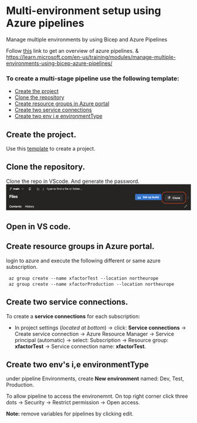 # Multi-environment setup using Azure pipelines
Manage multiple environments by using Bicep and Azure Pipelines

Follow [this](https://learn.microsoft.com/en-us/training/modules/manage-multiple-environments-using-bicep-azure-pipelines/1-introduction) link to get an overview of azure pipelines.
&
https://learn.microsoft.com/en-us/training/modules/manage-multiple-environments-using-bicep-azure-pipelines/

### To create a multi-stage pipeline use the following template:


- [Create the project](#create-the-project)
- [Clone the repository](#clone-the-repository)
- [Create resource groups in Azure portal](#create-resource-groups-in-azure-portal)
- [Create two service connections](#create-two-service-connections)
- [Create two env i,e environmentType](#create-two-env-ie-environmenttype)

## Create the project.

Use this [template](https://azuredevopsdemogenerator.azurewebsites.net/?name=bicepenvironments) to create a project.

## Clone the repository.

Clone the repo in VScode. And generate the password.
![Alt text](pics/clone.png)

## Open in VS code.

## Create resource groups in Azure portal.
login to azure and execute the following different or same azure subscription.

```
 az group create --name xfactorTest --location northeurope
 az group create --name xfactorProduction --location northeurope
```

## Create two service connections.

To create a **service connections** for each subscription:
   - In project settings (*located at bottom*) → click: **Service connections** → Create service connection → Azure Resource Manager → Service principal (automatic) → select: Subscription → Resource group: **xfactorTest** → Service connection name: **xfactorTest**.

## Create two env's i,e environmentType

under pipeline Environments, create **New environment** named: Dev, Test, Production. 

To allow pipeline to access the environemnt. On top right corner click three dots → Security → Restrict permission → Open access.

**Note:** remove variables for pipelines by clicking edit.